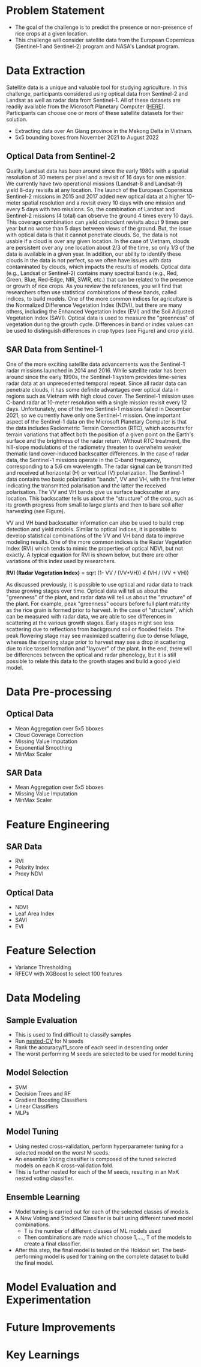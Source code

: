 # Problem Statement
- The goal of the challenge is to predict the presence or non-presence of rice crops at a given location.
- This challenge will consider satellite data from the European Copernicus (Sentinel-1 and Sentinel-2) program and NASA's Landsat program.
# Data Extraction
Satellite data is a unique and valuable tool for studying agriculture. In this challenge, participants considered using optical data from Sentinel-2 and Landsat as well as radar data from Sentinel-1. All of these datasets are readily available from the Microsoft Planetary Computer ([HERE](https://planetarycomputer.microsoft.com/catalog)). Participants can choose one or more of these satellite datasets for their solution.
- Extracting data over An Giang province in the Mekong Delta in Vietnam.
- 5x5 bounding boxes from November 2021 to August 2022
## Optical Data from Sentinel-2
Quality Landsat data has been around since the early 1980s with a spatial resolution of 30 meters per pixel and a revisit of 16 days for one mission. We currently have two operational missions (Landsat-8 and Landsat-9) yield 8-day revisits at any location. The launch of the European Copernicus Sentinel-2 missions in 2015 and 2017 added new optical data at a higher 10-meter spatial resolution and a revisit every 10 days with one mission and every 5 days with two missions. So, the combination of Landsat and Sentinel-2 missions (4 total) can observe the ground 4 times every 10 days. This coverage combination can yield coincident revisits about 9 times per year but no worse than 5 days between views of the ground. But, the issue with optical data is that it cannot penetrate clouds. So, the data is not usable if a cloud is over any given location. In the case of Vietnam, clouds are persistent over any one location about 2/3 of the time, so only 1/3 of the data is available in a given year. In addition, our ability to identify these clouds in the data is not perfect, so we often have issues with data contaminated by clouds, which impacts the results of models.
Optical data (e.g., Landsat or Sentinel-2) contains many spectral bands (e.g., Red, Green, Blue, Red-Edge, NIR, SWIR, etc.) that can be related to the presence or growth of rice crops. As you review the references, you will find that researchers often use statistical combinations of these bands, called indices, to build models. One of the more common indices for agriculture is the Normalized Difference Vegetation Index (NDVI), but there are many others, including the Enhanced Vegetation Index (EVI) and the Soil Adjusted Vegetation Index (SAVI). Optical data is used to measure the "greenness" of vegetation during the growth cycle. Differences in band or index values can be used to distinguish differences in crop types (see Figure) and crop yield.

## SAR Data from Sentinel-1
One of the more exciting satellite data advancements was the Sentinel-1 radar missions launched in 2014 and 2016. While satellite radar has been around since the early 1990s, the Sentinel-1 system provides time-series radar data at an unprecedented temporal repeat. Since all radar data can penetrate clouds, it has some definite advantages over optical data in regions such as Vietnam with high cloud cover. The Sentinel-1 mission uses C-band radar at 10-meter resolution with a single mission revisit every 12 days. Unfortunately, one of the two Sentinel-1 missions failed in December 2021, so we currently have only one Sentinel-1 mission. One important aspect of the Sentinel-1 data on the Microsoft Planetary Computer is that the data includes Radiometric Terrain Correction (RTC), which accounts for terrain variations that affect both the position of a given point on the Earth's surface and the brightness of the radar return. Without RTC treatment, the hill-slope modulations of the radiometry threaten to overwhelm weaker thematic land cover-induced backscatter differences.
In the case of radar data, the Sentinel-1 missions operate in the C-band frequency, corresponding to a 5.6 cm wavelength. The radar signal can be transmitted and received at horizontal (H) or vertical (V) polarization. The Sentinel-1 data contains two basic polarization "bands", VV and VH, with the first letter indicating the transmitted polarisation and the latter the received polarisation. The VV and VH bands give us surface backscatter at any location. This backscatter tells us about the "structure" of the crop, such as its growth progress from small to large plants and then to bare soil after harvesting (see Figure).



VV and VH band backscatter information can also be used to build crop detection and yield models. Similar to optical indices, it is possible to develop statistical combinations of the VV and VH band data to improve modeling results. One of the more common indices is the Radar Vegetation Index (RVI) which tends to mimic the properties of optical NDVI, but not exactly. A typical equation for RVI is shown below, but there are other variations of this index used by researchers.

**RVI (Radar Vegetation Index)** = sqrt (1- VV / (VV+VH)) _4_ (VH / (VV + VH))

As discussed previously, it is possible to use optical and radar data to track these growing stages over time. Optical data will tell us about the "greenness" of the plant, and radar data will tell us about the "structure" of the plant. For example, peak "greenness" occurs before full plant maturity as the rice grain is formed prior to harvest. In the case of "structure", which can be measured with radar data, we are able to see differences in scattering at the various growth stages. Early stages might see less scattering due to reflections from background soil or flooded fields. The peak flowering stage may see maximized scattering due to dense foliage, whereas the ripening stage prior to harvest may see a drop in scattering due to rice tassel formation and "layover" of the plant. In the end, there will be differences between the optical and radar phenology, but it is still possible to relate this data to the growth stages and build a good yield model.

# Data Pre-processing
## Optical Data
- Mean Aggregation over 5x5 bboxes
- Cloud Coverage Correction
- Missing Value Imputation
- Exponential Smoothing
- MinMax Scaler
## SAR Data
- Mean Aggregation over 5x5 bboxes
- Missing Value Imputation
- MinMax Scaler
# Feature Engineering
## SAR Data
- RVI
- Polarity Index
- Proxy NDVI
## Optical Data
- NDVI
- Leaf Area Index
- SAVI
- EVI
# Feature Selection
- Variance Thresholding
- RFECV with XGBoost to select 100 features
# Data Modeling
## Sample Evaluation
- This is used to find difficult to classify samples
- Run [nested-CV](https://scikit-learn.org/stable/auto_examples/model_selection/plot_nested_cross_validation_iris.html) for N seeds
- Rank the accuracy/f1_score of each seed in descending order
- The worst performing M seeds are selected to be used for model tuning
## Model Selection
- SVM
- Decision Trees and RF
- Gradient Boosting Classifiers
- Linear Classifiers
- MLPs
## Model Tuning
- Using nested cross-validation, perform hyperparameter tuning for a selected model on the worst M seeds.
- An ensemble Voting classifier is composed of the tuned selected models on each K cross-validation fold.
- This is further nested for each of the M seeds, resulting in an MxK nested voting classifier.
## Ensemble Learning
- Model tuning is carried out for each of the selected classes of models.
- A New Voting and Stacked Classifier is built using different tuned model combinations.
	- T is the number of different classes of ML models used 
	- Then combinations are made which choose 1,...., T of the models to create a final classifier.
- After this step, the final model is tested on the Holdout set. The best-performing model is used for training on the complete dataset to build the final model.
# Model Evaluation and Experimentation
# Future Improvements
# Key Learnings

